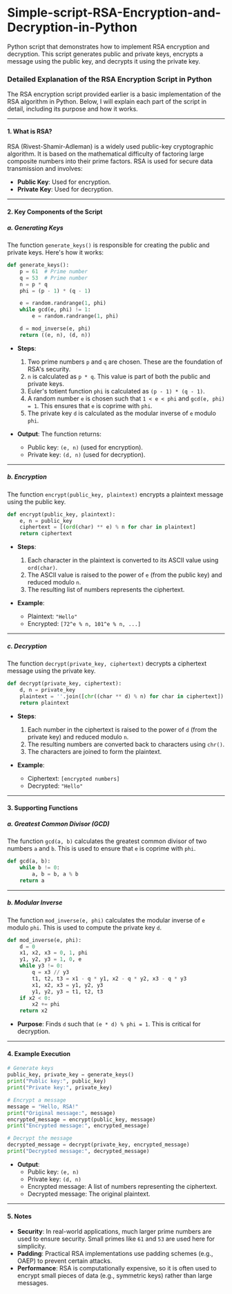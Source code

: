 # Simple-script-RSA-Encryption-and-Decryption-in-Python
Python script that demonstrates how to implement RSA encryption and decryption. This script generates public and private keys, encrypts a message using the public key, and decrypts it using the private key.


### Detailed Explanation of the RSA Encryption Script in Python

The RSA encryption script provided earlier is a basic implementation of the RSA algorithm in Python. Below, I will explain each part of the script in detail, including its purpose and how it works.

---

#### **1. What is RSA?**
RSA (Rivest-Shamir-Adleman) is a widely used public-key cryptographic algorithm. It is based on the mathematical difficulty of factoring large composite numbers into their prime factors. RSA is used for secure data transmission and involves:
- **Public Key**: Used for encryption.
- **Private Key**: Used for decryption.

---

#### **2. Key Components of the Script**

##### **a. Generating Keys**
The function `generate_keys()` is responsible for creating the public and private keys. Here's how it works:

```python
def generate_keys():
    p = 61  # Prime number
    q = 53  # Prime number
    n = p * q
    phi = (p - 1) * (q - 1)

    e = random.randrange(1, phi)
    while gcd(e, phi) != 1:
        e = random.randrange(1, phi)

    d = mod_inverse(e, phi)
    return ((e, n), (d, n))
```

- **Steps**:
  1. Two prime numbers `p` and `q` are chosen. These are the foundation of RSA's security.
  2. `n` is calculated as `p * q`. This value is part of both the public and private keys.
  3. Euler's totient function `phi` is calculated as `(p - 1) * (q - 1)`.
  4. A random number `e` is chosen such that `1 < e < phi` and `gcd(e, phi) = 1`. This ensures that `e` is coprime with `phi`.
  5. The private key `d` is calculated as the modular inverse of `e` modulo `phi`.

- **Output**: The function returns:
  - Public key: `(e, n)` (used for encryption).
  - Private key: `(d, n)` (used for decryption).

---

##### **b. Encryption**
The function `encrypt(public_key, plaintext)` encrypts a plaintext message using the public key.

```python
def encrypt(public_key, plaintext):
    e, n = public_key
    ciphertext = [(ord(char) ** e) % n for char in plaintext]
    return ciphertext
```

- **Steps**:
  1. Each character in the plaintext is converted to its ASCII value using `ord(char)`.
  2. The ASCII value is raised to the power of `e` (from the public key) and reduced modulo `n`.
  3. The resulting list of numbers represents the ciphertext.

- **Example**:
  - Plaintext: `"Hello"`
  - Encrypted: `[72^e % n, 101^e % n, ...]`

---

##### **c. Decryption**
The function `decrypt(private_key, ciphertext)` decrypts a ciphertext message using the private key.

```python
def decrypt(private_key, ciphertext):
    d, n = private_key
    plaintext = ''.join([chr((char ** d) % n) for char in ciphertext])
    return plaintext
```

- **Steps**:
  1. Each number in the ciphertext is raised to the power of `d` (from the private key) and reduced modulo `n`.
  2. The resulting numbers are converted back to characters using `chr()`.
  3. The characters are joined to form the plaintext.

- **Example**:
  - Ciphertext: `[encrypted numbers]`
  - Decrypted: `"Hello"`

---

#### **3. Supporting Functions**

##### **a. Greatest Common Divisor (GCD)**
The function `gcd(a, b)` calculates the greatest common divisor of two numbers `a` and `b`. This is used to ensure that `e` is coprime with `phi`.

```python
def gcd(a, b):
    while b != 0:
        a, b = b, a % b
    return a
```

---

##### **b. Modular Inverse**
The function `mod_inverse(e, phi)` calculates the modular inverse of `e` modulo `phi`. This is used to compute the private key `d`.

```python
def mod_inverse(e, phi):
    d = 0
    x1, x2, x3 = 0, 1, phi
    y1, y2, y3 = 1, 0, e
    while y3 != 0:
        q = x3 // y3
        t1, t2, t3 = x1 - q * y1, x2 - q * y2, x3 - q * y3
        x1, x2, x3 = y1, y2, y3
        y1, y2, y3 = t1, t2, t3
    if x2 < 0:
        x2 += phi
    return x2
```

- **Purpose**: Finds `d` such that `(e * d) % phi = 1`. This is critical for decryption.

---

#### **4. Example Execution**

```python
# Generate keys
public_key, private_key = generate_keys()
print("Public key:", public_key)
print("Private key:", private_key)

# Encrypt a message
message = "Hello, RSA!"
print("Original message:", message)
encrypted_message = encrypt(public_key, message)
print("Encrypted message:", encrypted_message)

# Decrypt the message
decrypted_message = decrypt(private_key, encrypted_message)
print("Decrypted message:", decrypted_message)
```

- **Output**:
  - Public key: `(e, n)`
  - Private key: `(d, n)`
  - Encrypted message: A list of numbers representing the ciphertext.
  - Decrypted message: The original plaintext.

---

#### **5. Notes**
- **Security**: In real-world applications, much larger prime numbers are used to ensure security. Small primes like `61` and `53` are used here for simplicity.
- **Padding**: Practical RSA implementations use padding schemes (e.g., OAEP) to prevent certain attacks.
- **Performance**: RSA is computationally expensive, so it is often used to encrypt small pieces of data (e.g., symmetric keys) rather than large messages.

